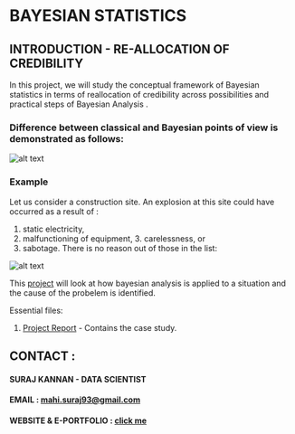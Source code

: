 # BAYESIAN STATISTICS 

## INTRODUCTION - RE-ALLOCATION OF CREDIBILITY

In this project, we will study the conceptual framework of Bayesian statistics in terms of reallocation of credibility across possibilities and practical steps of Bayesian Analysis .

### Difference between classical and Bayesian points of view is demonstrated as follows:
![alt text](https://github.com/ksuraj93/Bayesian-Statistics-using-R/blob/master/1.JPG "Logo Title Text 1")

### Example
Let us consider a construction site. An explosion at this site could have occurred as a result of :
1.	static electricity,
2.	malfunctioning of equipment, 3. carelessness, or
4.  sabotage.
There is no reason out of those in the list:

![alt text](https://github.com/ksuraj93/Bayesian-Statistics-using-R/blob/master/2.jpg "Logo Title Text 1")

This [project](https://github.com/ksuraj93/Bayesian-Statistics-using-R/blob/master/bayersian_stats.pdf) will look at how bayesian analysis is applied to a situation and the cause of the probelem is identified.

Essential files:
1. [Project Report](https://github.com/ksuraj93/Bayesian-Statistics-using-R/blob/master/bayersian_stats.pdf) - Contains the case study.

## CONTACT :
#### SURAJ KANNAN - DATA SCIENTIST
#### EMAIL : mahi.suraj93@gmail.com
#### WEBSITE & E-PORTFOLIO : [click me](http://www.surajkannan.com/)
